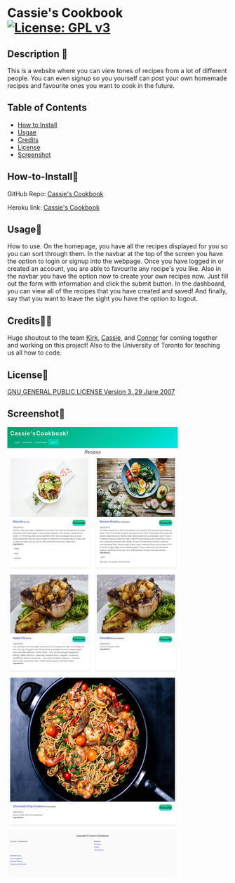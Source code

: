 # Cassie's Cookbook [![License: GPL v3](https://img.shields.io/badge/License-GPLv3-blue.svg)](https://www.gnu.org/licenses/gpl-3.0)

## Description 📃

This is a website where you can view tones of recipes from a lot of different people. You can even signup so you yourself can post your own homemade recipes and favourite ones you want to cook in the future.

## Table of Contents

- [How to Install](#how-to-install🔌)
- [Usgae](#usage🔋)
- [Credits](#credits🙏🏻)
- [License](#license🔑)
- [Screenshot](#screenshot📸)

## How-to-Install🔌

GitHub Repo: [Cassie's Cookbook](https://github.com/Connor812/Project-2.git)

Heroku link: [Cassie's Cookbook](https://project2-the-recipe-website.herokuapp.com/)

## Usage🔋

How to use. On the homepage, you have all the recipes displayed for you so you can sort through them. In the navbar at the top of the screen you have the option to login or signup into the webpage. Once you have logged in or created an account, you are able to favourite any recipe's you like. Also in the navbar you have the option now to create your own recipes now. Just fill out the form with information and click the submit button. In the dashboard, you can view all of the recipes that you have created and saved! And finally, say that you want to leave the sight you have the option to logout.

## Credits🙏🏻

Huge shoutout to the team [Kirk](https://github.com/KirkHagglund), [Cassie](https://github.com/cassiewatsonn), and [Connor](https://github.com/Connor812) for coming together and working on this project! Also to the University of Toronto for teaching us all how to code.

## License🔑

[GNU GENERAL PUBLIC LICENSE Version 3, 29 June 2007](https://www.gnu.org/licenses)

## Screenshot📸

![alt](./public/images/cassiescookbook.jpg)
